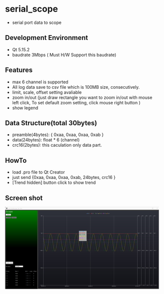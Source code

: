 # serial_scope 
 - serial port data to scope

## Development Environment
 - Qt 5.15.2
 - baudrate 3Mbps ( Must H/W Support this baudrate)

## Features
 - max 6 channel is supported 
 - All log data save to csv file which is 100MB size, consecutively.
 - limit, scale, offset setting avaliable
 - zoom in/out (just draw rectangle you want to zoom in/out with mouse left click, To set default zoom setting, click mouse right button )
 - show legend

## Data Structure(total 30bytes)
 - preamble(4bytes): { 0xaa, 0xaa, 0xaa, 0xab }  
 - data(24bytes): float * 6 (channel)
 - crc16(2bytes): this caculation only data part.

## HowTo 
 - load .pro file to Qt Creator 
 - just send {0xaa, 0xaa, 0xaa, 0xab, 24bytes, crc16 }
 - [Trend hidden] button click to show trend

## Screen shot
 ![alt text](image.png)